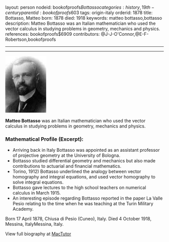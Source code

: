 layout: person
nodeid: bookofproofs$Bottasso
categories: history,19th-century
parentid: bookofproofs$603
tags: origin-italy
orderid: 1878
title: Bottasso, Matteo
born: 1878
died: 1918
keywords: matteo bottasso,bottasso
description: Matteo Bottasso was an Italian mathematician who used the vector calculus in studying problems in geometry, mechanics and physics.
references: bookofproofs$6909
contributors: @J-J-O'Connor,@E-F-Robertson,bookofproofs

---



---

![Bottasso.jpg](https://github.com/bookofproofs/bookofproofs.github.io/blob/main/_sources/_assets/images/portraits/Bottasso.jpg?raw=true)

**Matteo Bottasso** was an Italian mathematician who used the vector calculus in studying problems in geometry, mechanics and physics.

### Mathematical Profile (Excerpt):
* Arriving back in Italy Bottasso was appointed as an assistant professor of projective geometry at the University of Bologna.
* Bottasso studied differential geometry and mechanics but also made contributions to actuarial and financial mathematics.
* Torino, 1912) Bottasso underlined the analogy between vector homography and integral equations, and used vector homography to solve integral equations.
* Bottasso gave lectures to the high school teachers on numerical calculus in March 1915.
* An interesting episode regarding Bottasso reported in the paper La Valle Pesio relating to the time when he was teaching at the Turin Military Academy.

Born 17 April 1878, Chiusa di Pesio (Cuneo), Italy. Died 4 October 1918, Messina, ItalyMessina, Italy.

View full biography at [MacTutor](https://mathshistory.st-andrews.ac.uk/Biographies/Bottasso/)
